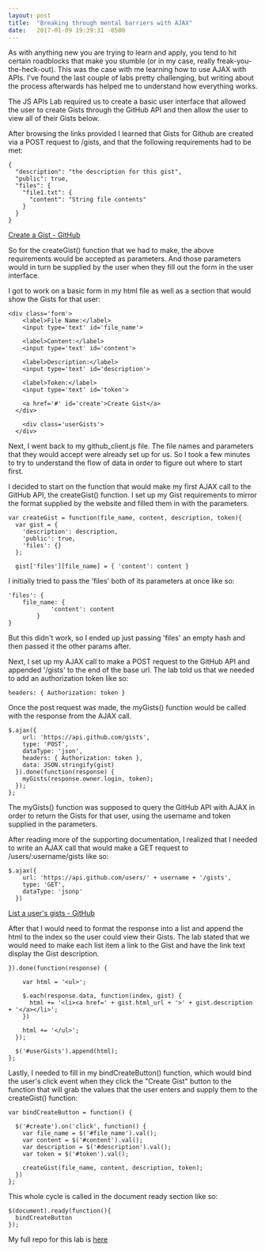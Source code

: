 ```yaml
---
layout: post
title:  "Breaking through mental barriers with AJAX"
date:   2017-01-09 19:39:31 -0500
---
```



As with anything new you are trying to learn and apply, you tend to hit certain roadblocks that make you stumble (or in my case, really freak-you-the-heck-out). This was the case with me learning how to use AJAX with APIs. I've found the last couple of labs pretty challenging, but writing about the process afterwards has helped me to understand how everything works.

The JS APIs Lab required us to create a basic user interface that allowed the user to create Gists through the GitHub API and then allow the user to view all of their Gists below.

After browsing the links provided I learned that Gists for Github are created via a POST request to /gists, and that the following requirements had to be met:

```
{
  "description": "the description for this gist",
  "public": true,
  "files": {
    "file1.txt": {
      "content": "String file contents"
    }
  }
}

```
[Create a Gist - GitHub](https://developer.github.com/v3/gists/#create-a-gist)

So for the createGist() function that we had to make, the above requirements would be accepted as parameters. And those parameters would in turn be supplied by the user when they fill out the form in the user interface.

I got to work on a basic form in my html file as well as a section that would show the Gists for that user:

```
<div class='form'>
    <label>File Name:</label>
    <input type='text' id='file_name'>

    <label>Content:</label>
    <input type='text' id='content'>

    <label>Description:</label>
    <input type='text' id='description'>

    <label>Token:</label>
    <input type='text' id='token'>

    <a href='#' id='create'>Create Gist</a>
  </div>
	
	<div class='userGists'>
  </div>
```

Next, I went back to my github_client.js file. The file names and parameters that they would accept were already set up for us. So I took a few minutes to try to understand the flow of data in order to figure out where to start first.

I decided to start on the function that would make my first AJAX call to the GitHub API, the createGist() function. I set up my Gist requirements to mirror the format supplied by the website and filled them in with the parameters.

```
var createGist = function(file_name, content, description, token){
  var gist = {
    'description': description,
    'public': true,
    'files': {}
  };

  gist['files'][file_name] = { 'content': content }
```

I initially tried to pass the 'files' both of its parameters at once like so:

```
'files': {
    file_name: {
		    'content': content
		}
}
```

But this didn't work, so I ended up just passing 'files' an empty hash and then passed it the other params after.

Next, I set up my AJAX call to make a POST request to the GitHub API and appended '/gists' to the end of the base url. The lab told us that we needed to add an authorization token like so:

```
headers: { Authorization: token }
```

Once the post request was made, the myGists() function would be called with the response from the AJAX call.

```
$.ajax({
    url: 'https://api.github.com/gists',
    type: 'POST',
    dataType: 'json',
    headers: { Authorization: token },
    data: JSON.stringify(gist)
  }).done(function(response) {
    myGists(response.owner.login, token);
  });
};
```

The myGists() function was supposed to query the GitHub API with AJAX in order to return the Gists for that user, using the username and token supplied in the parameters.

After reading more of the supporting documentation, I realized that I needed to write an AJAX call that would make a GET request to /users/:username/gists like so:

```
$.ajax({
    url: 'https://api.github.com/users/' + username + '/gists',
    type: 'GET',
    dataType: 'jsonp'
  })
```
[List a user's gists - GitHub](https://developer.github.com/v3/gists/#list-a-users-gists)

After that I would need to format the response into a list and append the html to the index so the user could view their Gists. The lab stated that we would need to make each list item a link to the Gist and have the link text display the Gist description.

```
}).done(function(response) {

    var html = '<ul>';

    $.each(response.data, function(index, gist) {
      html += '<li><a href=' + gist.html_url + '>' + gist.description + '</a></li>';
    })

    html += '</ul>';
  });

  $('#userGists').append(html);
};
```

Lastly, I needed to fill in my bindCreateButton() function, which would bind the user's click event when they click the "Create Gist" button to the function that will grab the values that the user enters and supply them to the createGist() function:

```
var bindCreateButton = function() {

  $('#create').on('click', function() {
    var file_name = $('#file_name').val();
    var content = $('#content').val();
    var description = $('#description').val();
    var token = $('#token').val();

    createGist(file_name, content, description, token);
  })
};

```

This whole cycle is called in the document ready section like so:

```
$(document).ready(function(){
  bindCreateButton
});
```

My full repo for this lab is [here](https://github.com/hilaryml/js-apis-lab-v-000)
